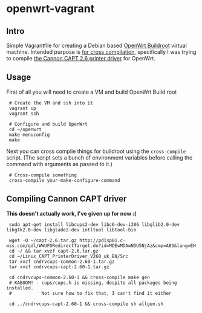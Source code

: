 # openwrt-vagrant

## Intro

Simple Vagrantfile for creating a Debian based [OpenWrt Buildroot](http://wiki.openwrt.org/doc/howto/build) virtual machine. Intended purpose is [for cross compilation](http://wiki.openwrt.org/doc/devel/crosscompile), specifically I was trying to compile [the Cannon CAPT 2.6 printer driver](http://support-au.canon.com.au/contents/AU/EN/0100459602.html) for OpenWrt.


## Usage

First of all you will need to create a VM and build OpenWrt Build root

     # Create the VM and ssh into it
     vagrant up
     vagrant ssh

     # Configure and build OpenWrt
     cd ~/openwrt
     make menuconfig
     make

Next you can cross compile things for buildroot using the `cross-compile` script. (The script sets a bunch of environment variables before calling the command with arguments as passed to it.)

     # Cross-compile something
     cross-compile your-make-configure-command


## Compiling Cannon CAPT driver

**This doesn't actually work, I've given up for now :(**

     sudo apt-get install libcups2-dev libc6-dev-i386 libglib2.0-dev libgtk2.0-dev libglade2-dev intltool libtool-bin

     wget -O ~/capt-2.6.tar.gz http://pdisp01.c-wss.com/gdl/WWUFORedirectTarget.do?id=MDEwMDAwNDU5NjAz&cmp=ABS&lang=EN
     cd ~/ && tar xvzf capt-2.6.tar.gz
     cd ~/Linux_CAPT_PrinterDriver_V260_uk_EN/Src
     tar xvzf cndrvcups-common-2.60-1.tar.gz
     tar xvzf cndrvcups-capt-2.60-1.tar.gz

     cd cndrvcups-common-2.60-1 && cross-compile make gen
     # KABOOM! - cups/cups.h is missing, despite all packages being installed.
     #           Not sure how to fix that, I can't find it either

     cd ../cndrvcups-capt-2.60-1 && cross-compile sh allgen.sh
